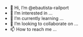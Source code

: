 - 👋 Hi, I’m @ebautista-railport
- 👀 I’m interested in ...
- 🌱 I’m currently learning ...
- 💞️ I’m looking to collaborate on ...
- 📫 How to reach me ...

<!---
ebautista-railport/ebautista-railport is a ✨ special ✨ repository because its `README.md` (this file) appears on your GitHub profile.
You can click the Preview link to take a look at your changes.
--->

